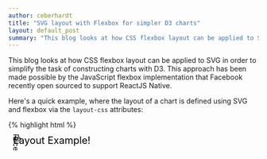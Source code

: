 ```yaml
---
author: ceberhardt
title: "SVG layout with Flexbox for simpler D3 charts"
layout: default_post
summary: "This blog looks at how CSS flexbox layout can be applied to SVG in order to simplify the task of constructing charts with D3. This approach has been made possible by the JavaScript flexbox implementation that Facebook recently open sourced to support ReactJS Native."
---
```


This blog looks at how CSS flexbox layout can be applied to SVG in order to simplify the task of constructing charts with D3. This approach has been made possible by the JavaScript flexbox implementation that Facebook recently open sourced to support ReactJS Native.

Here's a quick example, where the layout of a chart is defined using SVG and flexbox via the `layout-css` attributes:

{% highlight html %}
<svg id="chart" style="height: 100%; width: 100%; margin: 10px">
  <g layout-css="height: 30; justifyContent: center; flexDirection: row">
    <text layout-css="width: 0;" text-anchor="middle" dy="1em" font-size="20">
      Awesome Chart Layout Example!</text>
  </g>
  <g layout-css="flex: 1; flexDirection: row; marginLeft: 20">
    <g layout-css="flex: 1;" class="plotArea"></g>
    <g layout-css="width: 50;" class="axis right"></g>
    <g layout-css="width: 30; justifyContent: center;">
      <g layout-css="height: 0;">
        <text transform="rotate(90)">Price</text>
      </g>
    </g>
  </g>
  <g layout-css="height: 30; flexDirection: row">
    <g layout-css="flex: 1; marginRight: 80; marginLeft: 20" class="axis bottom">
    </g>
  </g>
  <g layout-css="height: 30; justifyContent: center; flexDirection: row">
    <text layout-css="width: 0; marginRight: 80" text-anchor="middle" dy="1em">
      Date</text>
  </g>
</svg>
{% endhighlight %}

And here's a chart that makes use of the above layout:

<div style="width: 500px; height: 300px; padding: 20px">
<svg id="chart" style="height: 100%; width: 100%; margin: 10px">
  <g layout-css="height: 30; justifyContent: center; flexDirection: row">
    <text layout-css="width: 0;" text-anchor="middle" dy="1em" font-size="20">
      Awesome Chart Layout Example!</text>
  </g>
  <g layout-css="flex: 1; flexDirection: row; marginLeft: 20">
    <g layout-css="flex: 1;" class="plotArea"></g>
    <g layout-css="width: 50;" class="axis right"></g>
    <g layout-css="width: 30; justifyContent: center;">
      <g layout-css="height: 0;">
        <text transform="rotate(90)">Price</text>
      </g>
    </g>
  </g>
  <g layout-css="height: 30; flexDirection: row">
    <g layout-css="flex: 1; marginRight: 80; marginLeft: 20" class="axis bottom"></g>
  </g>
  <g layout-css="height: 30; justifyContent: center; flexDirection: row">
    <text layout-css="width: 0; marginRight: 80" text-anchor="middle" dy="1em">Date</text>
  </g>
</svg>
</div>


## Introduction

If you've ever wanted to plot a chart or create a visualisation, you will no doubt have come across D3. The power and versatility of this framework has resulted in it becoming one of [the most popular repositories on GitHub](https://github.com/search?q=stars:%3E1&s=stars&type=Repositories).

D3 excels at transforming data into SVG or HTML elements, allowing charts to be constructed with very little code. However, D3 does little to help with the more mundane task of layout; the positioning of axes, labels, the legend etc ...

Mike Bostock (D3's creator) has published a simple [Margin Convention](http://bl.ocks.org/mbostock/3019563) which he uses in his own examples. As you can see from the code below the simple task of applying a margin around the chart requires some fiddly maths:

{% highlight javascript %}
var margin = {top: 20, right: 10, bottom: 20, left: 10};

var width = 960 - margin.left - margin.right,
    height = 500 - margin.top - margin.bottom;

var svg = d3.select("body").append("svg")
    .attr("width", width + margin.left + margin.right)
    .attr("height", height + margin.top + margin.bottom)
  .append("g")
    .attr("transform", "translate(" + margin.left + "," + margin.top + ")");
{% endhighlight %}

Once you start adding axes, titles or a legend things really start to get out of hand ...

<img src="{{ site.baseurl }}/ceberhardt/assets/d3/chart_layout.jpg"></img>

To be fair, this isn't really a fault of D3, the problem of layout simply isn't within the remit of this library.

With SVG elements are positioned using a simple coordinate system, which also doesn't help us much when trying to construct a suitable layout.

Whilst battling with this problem, my colleague [Chris Price](http://www.scottlogic.com/blog/cprice/) came up with a great idea, why not apply the flexbox layout algorithm to SVG? HTML and CSS have a number of different techniques for constructing layouts - if one of these could be applied to SVG it would make it possible to construct a chart without all of the manual computation seen above.

Just a couple of days after Chris suggested this approach I was watching the [Facebook ReactJS Keynote](https://www.youtube.com/watch?v=7rDsRXj9-cU), where they unveiled React Native. This framework allows you to write iOS and Android apps using ReactJS. During the development of this framework they had found the iOS constraints-based layout system to be quite cumbersome so replaced it with a flexbox implementation written in JavaScript. Their re-implementation of flexbox is open sourced as a [separate project](https://github.com/facebook/css-layout).

Perfect!

## Applying Flexbox to SVG

The interface for Facebook's `css-layout` couldn't be simpler, given a tree of nodes with associated CSS attributes, you invoke `computeLayout`:

{% highlight javascript %}
computeLayout(
  {style: {padding: 50}, children: [
    {style: {padding: 10, alignSelf: 'stretch'}}
  ]}
);
{% endhighlight %}

The resultant layout is computed after which each node is given a `layout` property that describes its width, height and location with respect to the parent node:

{% highlight javascript %}
{width: 120, height: 120, top: 0, left: 0, children: [
  {width: 20, height: 20, top: 50, left: 50}
]}
{% endhighlight %}

Applying this technique to SVG is as simple as associating a style with each SVG element. This can be done by adding a custom attribute, `layout-css`:

{% highlight html %}
<svg layout-css="paddingLeft: 10">
  <g layout-css="flex: 1; flexDirection: row;">
    <g layout-css="flex: 1;"></g>
    <g layout-css="width: 50;"></g>
    <g layout-css="width: 30; justifyContent: center;"></g>
  </g>
</svg>
{% endhighlight %}

The following code constructs a suitable node-tree from the above SVG:

{% highlight javascript %}
// creates the structure required by the layout engine
function createNodes(el) {
  function getChildNodes() {
    var children = [];
    for (var i = 0; i < el.childNodes.length; i++) {
      var child = el.childNodes[i];
      if (child.nodeType === 1) {
        if (child.getAttribute('layout-css')) {
          children.push(createNodes(child));
        }
      }
    }
    return children;
  }
  return {
    style: parseStyle(el.getAttribute('layout-css')),
    children: getChildNodes(el),
    element: el,
    layout: {
      width: undefined, height: undefined,
      top: 0, left: 0
    }
  };
}
{% endhighlight %}

I have omitted the `parseStyle` function which parses the `layout-css` property constructing a JavaScript object.

Once the node tree has been constructed and the layout computed, all that remains is to apply this layout to the SVG. The `top` and `left` layout properties are applied as a transform, whereas the `height` and `width` are written to `layout-height` and `layout-width` attributes respectively. The reason for this is that SVG group elements (`g`) have an origin but do not have a width or height. In order for a child element to occupy the rectangle defined by the layout mechanism, they need some way to obtain the computed bounds.

The following puts it all together as a function that can be called on a D3 selection 

{% highlight javascript %}
var layout = function(selection) {
  selection.each(function(data) {
    // compute the width and height of the SVG element
    var style = getComputedStyle(this);
    var width = parseFloat(style.width) - parseFloat(style.paddingLeft) -
                          parseFloat(style.paddingRight);
    var height = parseFloat(style.height) - parseFloat(style.paddingTop) -
                          parseFloat(style.paddingBottom);

    // create the layout nodes
    var layoutNodes = createNodes(this);
    // set the width / height of the root
    layoutNodes.style.width = width;
    layoutNodes.style.height = height;

    // use the Facebook CSS goodness
    computeLayout(layoutNodes);

    // apply the resultant layout
    applyLayout(layoutNodes);
  });
};
{% endhighlight %}

Applying flexbox layout to a selection is now as simple as the following:

{% highlight javascript %}
d3.select('#layout-test');
  .call(layout)
{% endhighlight %}

With the simple SVG example above, the layout mechanism writes the required transforms, widths and heights as follows:

{% highlight html %}
<svg id="layout-test" layout-css="paddingLeft: 10" layout-width="300"
     layout-height="150" transform="translate(0, 0)">
  <g layout-css="flex: 1; flexDirection: row;" layout-width="290"
     layout-height="150" transform="translate(10, 0)">
    <g layout-css="flex: 1;" layout-width="210"
       layout-height="150" transform="translate(0, 0)"></g>
    <g layout-css="width: 50;" layout-width="50"
       layout-height="150" transform="translate(210, 0)"></g>
    <g layout-css="width: 30; justifyContent: center;"
       layout-width="30" layout-height="150" transform="translate(260, 0)"></g>
  </g>
</svg>
{% endhighlight %}

## Creating a chart layout

Here's a more complex example that shows how this technique can be applied to construct a suitable layout for a chart with a title, axes and legend:

{% highlight html %}
<svg id="layout-test"
     style="width: 600px; height: 350px; margin: 10px; background: yellow"
     layout-css="paddingLeft: 10">
  <g layout-css="height: 30; justifyContent: center; flexDirection: row;">
  </g>
  <g layout-css="flex: 1; flexDirection: row;">
    <g layout-css="flex: 1; flexDirection: row; justifyContent: flex-end;">
      <g layout-css="width: 100; height: 100; margin: 10"></g>
    </g>
    <g layout-css="width: 50;"></g>
    <g layout-css="width: 30; justifyContent: center;"></g>
  </g>
  <g layout-css="height: 30; flexDirection: row">
    <g layout-css="flex: 1; marginRight: 80;"></g>
  </g>
  <g layout-css="height: 30; flexDirection: row">
  </g>
</svg>
{% endhighlight %}

The following code applies the flexbox layout algorithm, then adds a rectangle to each of the containers that have been constructed in order to help visualise the results:

{% highlight javascript %}
d3.select('#layout-test').call(layout);

var c10 = d3.scale.category10();

d3.selectAll("g").filter(function(d) {
    return this.childElementCount === 0;
  })
  .append('rect').attr('fill', function(d, i) { return c10(i); })
  .attr('width', function() {
    return this.parentNode.getAttribute('layout-width')}
  )
  .attr('height', function() {
    return this.parentNode.getAttribute('layout-height')}
  );
{% endhighlight %}

This results in the following layout:

<svg id="layout-test" style="width: 500px; height: 300px; margin: 10px; background: yellow"
     layout-css="paddingLeft: 10">
  <g layout-css="height: 30; justifyContent: center; flexDirection: row;">
  </g>
  <g layout-css="flex: 1; flexDirection: row;">
    <g layout-css="flex: 1; flexDirection: row; justifyContent: flex-end;">
      <g layout-css="width: 100; height: 100; margin: 10"></g>
    </g>
    <g layout-css="width: 50;"></g>
    <g layout-css="width: 30; justifyContent: center;"></g>
  </g>
  <g layout-css="height: 30; flexDirection: row">
    <g layout-css="flex: 1; marginRight: 80;"></g>
  </g>
  <g layout-css="height: 30; flexDirection: row">
  </g>
</svg>

Computing the above armed with nothing more than the 'margin convention' would be quite a painful process!

## Summary

It was a great coincidence that the ReactJS Native development resulted in the open-sourcing of exactly the component I needed for applying flexbox to SVG. If you are interested in using this code, you can find it within the [D3FC repository](https://github.com/ScottLogic/d3-financial-components/blob/master/components/utilities/layout.js). This is a project with a wider goal of making it easier to construct complex financial charts using D3. Our aim is to construct components that enhance D3 rather than wrap it (which would take most of its power away).

Anyhow, more on D3FC later ...

<link href="{{ site.baseurl }}/ceberhardt/assets/d3/d3-financial-components.css" type="text/css" rel="stylesheet" />
<script src="{{ site.baseurl }}/ceberhardt/assets/d3/d3.js"> </script>
<script src="{{ site.baseurl }}/ceberhardt/assets/d3/Layout.js"> </script>
<script src="{{ site.baseurl }}/ceberhardt/assets/d3/d3-financial-components.js"> </script>
<script>
var layout = fc.utilities.layout();
d3.select('#layout-test').call(layout);

var c10 = d3.scale.category10();

d3.selectAll("g").filter(function(d) {
    return this.childElementCount === 0;
  })
  .append('rect').attr('fill', function(d, i) { return c10(i); })
  .attr('width', function() {
    return this.parentNode.getAttribute('layout-width')}
  )
  .attr('height', function() {
    return this.parentNode.getAttribute('layout-height')}
  );

(function(d3, fc) {
    'use strict';

    var layout = fc.utilities.layout();

    var chart = d3.select('#chart');
    chart.call(layout);

    var plotArea = chart.select('.plotArea');
    var width = plotArea.attr('layout-width'),
        height = plotArea.attr('layout-height');

    var data = fc.utilities.dataGenerator()
        .seedDate(new Date(2014, 1, 1))
        .randomSeed('12345')
        .generate(50);

    // Calculate the scale domain
    var day = 8.64e7, // One day in milliseconds
        dateFrom = new Date(d3.min(data, function(d) { return d.date; }).getTime() - day),
        dateTo = new Date(d3.max(data, function(d) { return d.date; }).getTime() + day),
        priceFrom = d3.min(data, function(d) { return d.low; }),
        priceTo = d3.max(data, function(d) { return d.high; });

    // Create scale for x axis
    var dateScale = fc.scale.dateTime()
        .domain([dateFrom, dateTo])
        .range([0, width])
        .nice();

    // Create scale for y axis
    var priceScale = fc.scale.linear()
        .domain([priceFrom, priceTo])
        .range([height, 0])
        .nice();

    // Create the axes
    var dateAxis = d3.svg.axis()
        .scale(dateScale)
        .orient('bottom')
        .ticks(5);

    var priceAxis = d3.svg.axis()
        .scale(priceScale)
        .orient('right')
        .ticks(5);

    // Create the line series
    var line = fc.series.line()
        .xScale(dateScale)
        .yScale(priceScale)
        .yValue(function(d) { return d.open; });


    plotArea.datum(data).call(line);
    chart.select('.axis.right').call(priceAxis);
    chart.select('.axis.bottom').call(dateAxis);
})(d3, fc);
</script>

Regards, Colin E.


